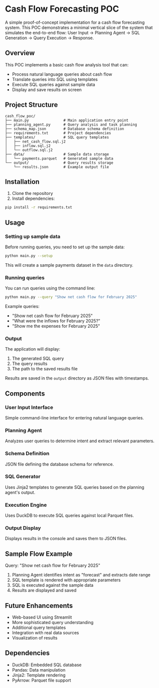# Cash Flow Forecasting POC

A simple proof-of-concept implementation for a cash flow forecasting system. This POC demonstrates a minimal vertical slice of the system that simulates the end-to-end flow: User Input → Planning Agent → SQL Generation → Query Execution → Response.

## Overview

This POC implements a basic cash flow analysis tool that can:
- Process natural language queries about cash flow
- Translate queries into SQL using templates
- Execute SQL queries against sample data
- Display and save results on screen


## Project Structure

```
cash_flow_poc/
├── main.py                # Main application entry point
├── planning_agent.py      # Query analysis and task planning
├── schema_map.json        # Database schema definition
├── requirements.txt       # Project dependencies
├── templates/             # SQL query templates
│   ├── net_cash_flow.sql.j2
│   ├── inflow.sql.j2
│   └── outflow.sql.j2
├── data/                  # Sample data storage
│   └── payments.parquet   # Generated sample data
└── output/                # Query results storage
    └── results.json       # Example output file
```

## Installation

1. Clone the repository
2. Install dependencies:

```bash
pip install -r requirements.txt
```

## Usage

### Setting up sample data

Before running queries, you need to set up the sample data:

```bash
python main.py --setup
```

This will create a sample payments dataset in the `data` directory.

### Running queries

You can run queries using the command line:

```bash
python main.py --query "Show net cash flow for February 2025"
```

Example queries:
- "Show net cash flow for February 2025"
- "What were the inflows for February 2025?"
- "Show me the expenses for February 2025"

### Output

The application will display:
1. The generated SQL query
2. The query results
3. The path to the saved results file

Results are saved in the `output` directory as JSON files with timestamps.

## Components

### User Input Interface
Simple command-line interface for entering natural language queries.

### Planning Agent
Analyzes user queries to determine intent and extract relevant parameters.

### Schema Definition
JSON file defining the database schema for reference.

### SQL Generator
Uses Jinja2 templates to generate SQL queries based on the planning agent's output.

### Execution Engine
Uses DuckDB to execute SQL queries against local Parquet files.

### Output Display
Displays results in the console and saves them to JSON files.

## Sample Flow Example

Query: "Show net cash flow for February 2025"

1. Planning Agent identifies intent as "forecast" and extracts date range
2. SQL template is rendered with appropriate parameters
3. SQL is executed against the sample data
4. Results are displayed and saved

## Future Enhancements

- Web-based UI using Streamlit
- More sophisticated query understanding
- Additional query templates
- Integration with real data sources
- Visualization of results

## Dependencies

- DuckDB: Embedded SQL database
- Pandas: Data manipulation
- Jinja2: Template rendering
- PyArrow: Parquet file support

